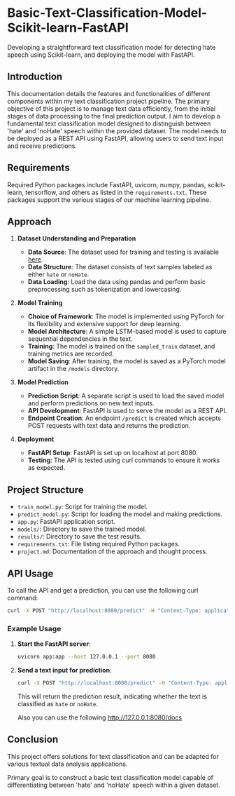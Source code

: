 # Basic-Text-Classification-Model-Scikit-learn-FastAPI
Developing a straightforward text classification model for detecting hate speech using Scikit-learn, and deploying the model with FastAPI.

## Introduction
This documentation details the features and functionalities of different components within my text classification project pipeline. The primary objective of this project is to manage text data efficiently, from the initial stages of data processing to the final prediction output. I aim to develop a fundamental text classification model designed to distinguish between 'hate' and 'noHate' speech within the provided dataset. The model needs to be deployed as a REST API using FastAPI, allowing users to send text input and receive predictions.

## Requirements
Required Python packages include FastAPI, uvicorn, numpy, pandas, scikit-learn, tensorflow, and others as listed in the `requirements.txt`. These packages support the various stages of our machine learning pipeline.

## Approach

1. **Dataset Understanding and Preparation**
   - **Data Source**: The dataset used for training and testing is available [here](https://github.com/Vicomtech/hate-speech-dataset/tree/master).
   - **Data Structure**: The dataset consists of text samples labeled as either `hate` or `noHate`.
   - **Data Loading**: Load the data using pandas and perform basic preprocessing such as tokenization and lowercasing.

2. **Model Training**
   - **Choice of Framework**: The model is implemented using PyTorch for its flexibility and extensive support for deep learning.
   - **Model Architecture**: A simple LSTM-based model is used to capture sequential dependencies in the text.
   - **Training**: The model is trained on the `sampled_train` dataset, and training metrics are recorded.
   - **Model Saving**: After training, the model is saved as a PyTorch model artifact in the `/models` directory.

3. **Model Prediction**
   - **Prediction Script**: A separate script is used to load the saved model and perform predictions on new text inputs.
   - **API Development**: FastAPI is used to serve the model as a REST API.
   - **Endpoint Creation**: An endpoint `/predict` is created which accepts POST requests with text data and returns the prediction.

4. **Deployment**
   - **FastAPI Setup**: FastAPI is set up on localhost at port 8080.
   - **Testing**: The API is tested using curl commands to ensure it works as expected.
   
## Project Structure

- `train_model.py`: Script for training the model.
- `predict_model.py`: Script for loading the model and making predictions.
- `app.py`: FastAPI application script.
- `models/`: Directory to save the trained model.
- `results/`: Directory to save the test results.
- `requirements.txt`: File listing required Python packages.
- `project.md`: Documentation of the approach and thought process.

## API Usage

To call the API and get a prediction, you can use the following curl command:

```sh
curl -X POST "http://localhost:8080/predict" -H "Content-Type: application/json" -d '{"text": "Your text here"}'
```
### Example Usage

1. **Start the FastAPI server**:
   ```sh
   uvicorn app:app --host 127.0.0.1 --port 8080
   ```
2. **Send a text input for prediction**:
   ```sh
   curl -X POST "http://localhost:8080/predict" -H "Content-Type: application/json" -d '{"text": "I hate this!"}'
   ```
   This will return the prediction result, indicating whether the text is classified as `hate` or `noHate`.

   Also you can use the following http://127.0.0.1:8080/docs

## Conclusion

This project offers solutions for text classification and can be adapted for various textual data analysis applications.

Primary goal is to construct a basic text classification model capable of differentiating between 'hate' and 'noHate' speech within a given dataset. 
